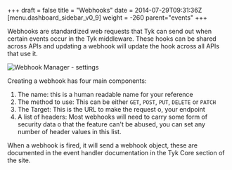 +++
draft = false
title = "Webhooks"
date = 2014-07-29T09:31:36Z
[menu.dashboard_sidebar_v0_9]
    weight = -260
    parent="events"
+++

Webhooks are standardized web requests that Tyk can send out when certain events occur in the Tyk middleware. These hooks can be shared across APIs and updating a webhook will update the hook across all APIs that use it.

![Webhook Manager - settings](/imgs/webhook-settings.png)

Creating a webhook has four main components:

1. The name: this is a human readable name for your reference
2. The method to use: This can be either `GET`, `POST`, `PUT`, `DELETE` or `PATCH`
3. The Target: This is the URL to make the request o, your endpoint
4. A list of headers: Most webhooks will need to carry some form of security data o that the feature can't be abused, you can set any number of header values in this list.

When a webhook is fired, it will send a webhook object, these are documented in the event handler documentation in the Tyk Core section of the site.

